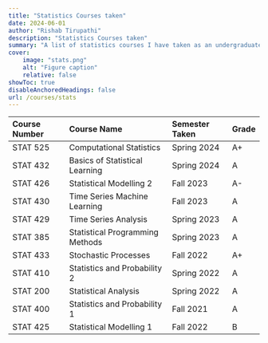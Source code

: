 ```yaml
---
title: "Statistics Courses taken"
date: 2024-06-01
author: "Rishab Tirupathi"
description: "Statistics Courses taken" 
summary: "A list of statistics courses I have taken as an undergraduate and graduate student." 
cover:
    image: "stats.png"
    alt: "Figure caption"
    relative: false
showToc: true
disableAnchoredHeadings: false
url: /courses/stats
---
```

| Course Number | Course Name | Semester Taken | Grade |
| :-------------| :----------| :-------------| :------|
| STAT 525      | Computational Statistics| Spring 2024| A+ |
| STAT 432      | Basics of Statistical Learning| Spring 2024| A |
| STAT 426      | Statistical Modelling 2| Fall 2023| A-|
| STAT 430      | Time Series Machine Learning | Fall 2023| A|
| STAT 429      | Time Series Analysis| Spring 2023| A|
| STAT 385      | Statistical Programming Methods| Spring 2023| A|
| STAT 433      | Stochastic Processes| Fall 2022| A+|
| STAT 410      | Statistics and Probability 2 | Spring 2022| A|
| STAT 200      | Statistical Analysis| Spring 2022| A|
| STAT 400      | Statistics and Probability 1 | Fall 2021| A|
| STAT 425      | Statistical Modelling 1| Fall 2022| B|